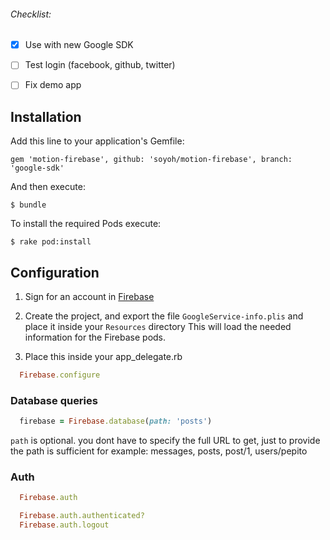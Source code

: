 ###### Checklist:

- [x] Use with new Google SDK
- [ ] Test login (facebook, github, twitter)
- [ ] Fix demo app



## Installation

Add this line to your application's Gemfile:

    gem 'motion-firebase', github: 'soyoh/motion-firebase', branch: 'google-sdk'

And then execute:

    $ bundle

To install the required Pods execute:

    $ rake pod:install

## Configuration

1. Sign for an account in [Firebase](https://www.firebase.com/)

2. Create the project, and export the file `GoogleService-info.plis` and place it inside your `Resources` directory
This will load the needed information for the Firebase pods.

3. Place this inside your app_delegate.rb

  ```ruby
    Firebase.configure
  ```

### Database queries

  ```ruby
    firebase = Firebase.database(path: 'posts')
  ```

  `path` is optional. you dont have to specify the full URL to get, just to provide the path is sufficient
  for example: messages, posts, post/1, users/pepito

### Auth
  ```ruby
    Firebase.auth

    Firebase.auth.authenticated?
    Firebase.auth.logout
  ```  

